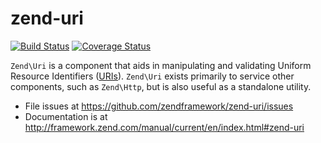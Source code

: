 # zend-uri

[![Build Status](https://secure.travis-ci.org/zendframework/zend-uri.svg?branch=master)](https://secure.travis-ci.org/zendframework/zend-uri)
[![Coverage Status](https://coveralls.io/repos/zendframework/zend-uri/badge.svg?branch=master)](https://coveralls.io/r/zendframework/zend-uri?branch=master)

`Zend\Uri` is a component that aids in manipulating and validating Uniform
Resource Identifiers ([URIs](http://www.ietf.org/rfc/rfc3986.txt)). `Zend\Uri`
exists primarily to service other components, such as `Zend\Http`, but is also
useful as a standalone utility.


- File issues at https://github.com/zendframework/zend-uri/issues
- Documentation is at http://framework.zend.com/manual/current/en/index.html#zend-uri
